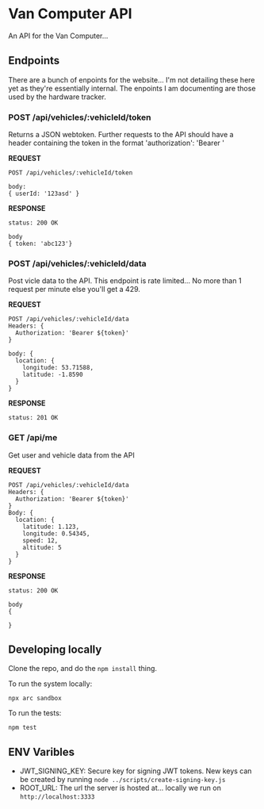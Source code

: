 # Van Computer API

An API for the Van Computer...

## Endpoints

There are a bunch of enpoints for the website... I'm not detailing these here yet as they're essentially
internal. The enpoints I am documenting are those used by the hardware tracker.

### POST /api/vehicles/:vehicleId/token

Returns a JSON webtoken. Further requests to the API should have a header containing the token in the format
'authorization': 'Bearer <TOKEN>'

**REQUEST**

```
POST /api/vehicles/:vehicleId/token

body:
{ userId: '123asd' }
```

**RESPONSE**

```
status: 200 OK

body
{ token: 'abc123'}
```

### POST /api/vehicles/:vehicleId/data

Post vicle data to the API. This endpoint is rate limited... No more than 1 request per minute else you'll get a 429.

**REQUEST**

```
POST /api/vehicles/:vehicleId/data
Headers: {
  Authorization: 'Bearer ${token}'
}

body: {
  location: {
    longitude: 53.71588,
    latitude: -1.8590
  }
}
```

**RESPONSE**

```
status: 201 OK
```

### GET /api/me

Get user and vehicle data from the API

**REQUEST**

```
POST /api/vehicles/:vehicleId/data
Headers: {
  Authorization: 'Bearer ${token}'
}
Body: {
  location: {
    latitude: 1.123,
    longitude: 0.54345,
    speed: 12,
    altitude: 5
  }
}
```

**RESPONSE**

```
status: 200 OK

body
{

}
```

## Developing locally

Clone the repo, and do the `npm install` thing.

To run the system locally:

`npx arc sandbox`

To run the tests:

`npm test`

## ENV Varibles

- JWT_SIGNING_KEY: Secure key for signing JWT tokens. New keys can be created by running `node ../scripts/create-signing-key.js`
- ROOT_URL: The url the server is hosted at... locally we run on `http://localhost:3333`
